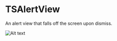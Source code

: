 TSAlertView
===========

An alert view that falls off the screen upon dismiss.

![Alt text](http://i.imgur.com/BEwtg.png "TSAlertView Demo")